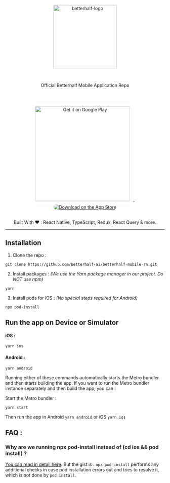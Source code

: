 <br/>
<br/>
<br/>

<p align="center">
    <img alt="betterhalf-logo" src="https://pbs.twimg.com/profile_images/1505780427444809728/y2OthVqA_400x400.jpg" width="200" />
</p>
<br/>
<p align="center">Official Betterhalf Mobile Application Repo</p>
<br/>
<br/>

<div align="center">
<a href='https://play.google.com/store/apps/details?id=com.betterhalf&hl=en_IN&gl=US&pcampaignid=pcampaignidMKT-Other-global-all-co-prtnr-py-PartBadge-Mar2515-1'>
  <img alt='Get it on Google Play' width="300" src='https://user-images.githubusercontent.com/49429259/175395897-0eed7bfc-34fc-48d6-a859-9d10f7f050f0.png' style="border-radius: 13px; border: 10px solid white;"/>
</a>
&nbsp; &nbsp;
<a href="https://apps.apple.com/us/app/betterhalf-ai-matrimony-app/id1438203766?itsct=apps_box_badge&amp;itscg=30200">
  <img src="https://miro.medium.com/max/600/1*xqT83bMEz92IBYxS9UQNow.png" alt="Download on the App Store" style="border-radius: 13px">
</a>
  </div>
 
  <br />

<p align="center">
Built With ❤️ :
  React Native, TypeScript, Redux, React Query & more.
</p>

---

## Installation

1. Clone the repo :

```
git clone https://github.com/betterhalf-ai/betterhalf-mobile-rn.git
```

2. Install packages : _(We use the Yarn package manager in our project. Do NOT use npm)_

```
yarn
```

3. Install pods for iOS : _(No special steps required for Android)_

```
npx pod-install
```

## Run the app on Device or Simulator

#### iOS :

```
yarn ios
```

#### Android :

```
yarn android
```

Running either of these commands automatically starts the Metro bundler and then starts building the app.
If you want to run the Metro bundler instance separately and then build the app, you can :

Start the Metro bundler :

```
yarn start
```

Then run the app in Android `yarn android` or iOS `yarn ios`

## FAQ :

### Why are we running npx pod-install instead of (cd ios && pod install) ?

[You can read in detail here](https://github.com/expo/expo-cli/tree/main/packages/pod-install#-why). But the gist is : `npx pod-install` performs any additional
checks in case pod installation errors out and tries to resolve it, which is not done by `pod install`.
